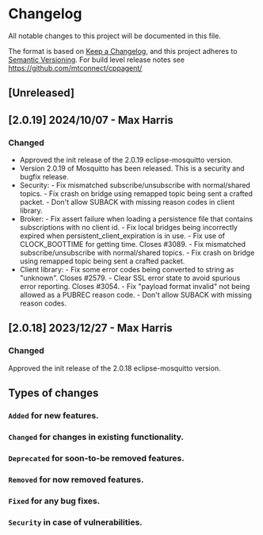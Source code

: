 # Changelog
All notable changes to this project will be documented in this file.

The format is based on [Keep a Changelog](https://keepachangelog.com/en/),
and this project adheres to [Semantic Versioning](https://semver.org/spec/v2.0.0.html).
For build level release notes see https://github.com/mtconnect/cppagent/

## [Unreleased] 

## [2.0.19] 2024/10/07 - Max Harris
### Changed
- Approved the init release of the 2.0.19 eclipse-mosquitto version.
- Version 2.0.19 of Mosquitto has been released. This is a security and bugfix release.
- Security: - Fix mismatched subscribe/unsubscribe with normal/shared topics. - Fix crash on bridge using remapped topic being sent a crafted packet. - Don't allow SUBACK with missing reason codes in client library.
- Broker: - Fix assert failure when loading a persistence file that contains subscriptions with no client id. - Fix local bridges being incorrectly expired when persistent_client_expiration is in use. - Fix use of CLOCK_BOOTTIME for getting time. Closes #3089. - Fix mismatched subscribe/unsubscribe with normal/shared topics. - Fix crash on bridge using remapped topic being sent a crafted packet.
- Client library: - Fix some error codes being converted to string as "unknown". Closes #2579. - Clear SSL error state to avoid spurious error reporting. Closes #3054. - Fix "payload format invalid" not being allowed as a PUBREC reason code. - Don't allow SUBACK with missing reason codes.

## [2.0.18] 2023/12/27 - Max Harris
### Changed
Approved the init release of the 2.0.18 eclipse-mosquitto version.

## Types of changes
### `Added` for new features.
### `Changed` for changes in existing functionality.
### `Deprecated` for soon-to-be removed features.
### `Removed` for now removed features.
### `Fixed` for any bug fixes.
### `Security` in case of vulnerabilities.